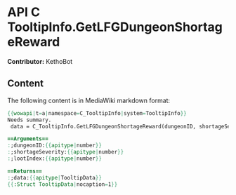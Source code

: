 # API C TooltipInfo.GetLFGDungeonShortageReward

**Contributor:** KethoBot

## Content

The following content is in MediaWiki markdown format:

```mediawiki
{{wowapi|t=a|namespace=C_TooltipInfo|system=TooltipInfo}}
Needs summary.
 data = C_TooltipInfo.GetLFGDungeonShortageReward(dungeonID, shortageSeverity, lootIndex)

==Arguments==
:;dungeonID:{{apitype|number}}
:;shortageSeverity:{{apitype|number}}
:;lootIndex:{{apitype|number}}

==Returns==
:;data:{{apitype|TooltipData}}
{{:Struct TooltipData|nocaption=1}}
```